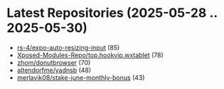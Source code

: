 # Latest Repositories (2025-05-28 .. 2025-05-30)

- [rs-4/expo-auto-resizing-input](https://github.com/rs-4/expo-auto-resizing-input) (85)
- [Xposed-Modules-Repo/top.hookvip.wxtablet](https://github.com/Xposed-Modules-Repo/top.hookvip.wxtablet) (78)
- [zhom/donutbrowser](https://github.com/zhom/donutbrowser) (70)
- [altendorfme/yadnsb](https://github.com/altendorfme/yadnsb) (48)
- [merlavik08/stake-june-monthly-bonus](https://github.com/merlavik08/stake-june-monthly-bonus) (43)
